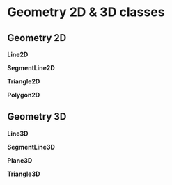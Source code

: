 # Geometry 2D & 3D classes

## Geometry 2D

**Line2D**

**SegmentLine2D**

**Triangle2D**

**Polygon2D**

## Geometry 3D

**Line3D**

**SegmentLine3D**

**Plane3D**

**Triangle3D**
